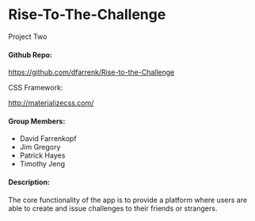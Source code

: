 # Rise-To-The-Challenge
Project Two

#### Github Repo:

https://github.com/dfarrenk/Rise-to-the-Challenge 

CSS Framework:

http://materializecss.com/

#### Group Members:

* David Farrenkopf
* Jim Gregory
* Patrick Hayes
* Timothy Jeng

#### Description: 

The core functionality of the app is to provide a platform where users are able to create and issue challenges to their friends or strangers. 
